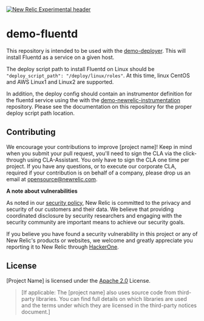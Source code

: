 [![New Relic Experimental header](https://github.com/newrelic/opensource-website/raw/master/src/images/categories/Experimental.png)](https://opensource.newrelic.com/oss-category/#new-relic-experimental)

# demo-fluentd

This repository is intended to be used with the [demo-deployer](https://github.com/newrelic/demo-deployer). This will install Fluentd as a service on a given host.

The deploy script path to install Fluentd on Linux should be `"deploy_script_path": "/deploy/linux/roles"`. At this time, linux CentOS and AWS Linux1 and Linux2 are supported.

In addition, the deploy config should contain an instrumentor definition for the fluentd service using the with the [demo-newrelic-instrumentation](https://github.com/newrelic/demo-newrelic-instrumentation) repository. Please see the documentation on this repository for the proper deploy script path location.


## Contributing
We encourage your contributions to improve [project name]! Keep in mind when you submit your pull request, you'll need to sign the CLA via the click-through using CLA-Assistant. You only have to sign the CLA one time per project.
If you have any questions, or to execute our corporate CLA, required if your contribution is on behalf of a company,  please drop us an email at opensource@newrelic.com.

**A note about vulnerabilities**

As noted in our [security policy](../../security/policy), New Relic is committed to the privacy and security of our customers and their data. We believe that providing coordinated disclosure by security researchers and engaging with the security community are important means to achieve our security goals.

If you believe you have found a security vulnerability in this project or any of New Relic's products or websites, we welcome and greatly appreciate you reporting it to New Relic through [HackerOne](https://hackerone.com/newrelic).

## License
[Project Name] is licensed under the [Apache 2.0](http://apache.org/licenses/LICENSE-2.0.txt) License.
>[If applicable: The [project name] also uses source code from third-party libraries. You can find full details on which libraries are used and the terms under which they are licensed in the third-party notices document.]
